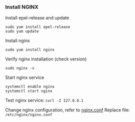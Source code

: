 ### Install NGINX

Install epel-release and update
```
sudo yum install epel-release
sudo yum update
```

Install nginx
```
sudo yum install nginx
```

Verify nginx installation (check version)
```
sudo nginx -v
```

Start nginx service
```
systemctl enable nginx
systemctl start nginx
```

Test nginx service: `curl -I 127.0.0.1`

Change nginx configuration, refer to [nginx.conf](https://github.com/luthfanzulfauzi/K3S/edit/main/nginx/config/nginx.conf)
Replace file: `/etc/nginx/nginx.conf`

